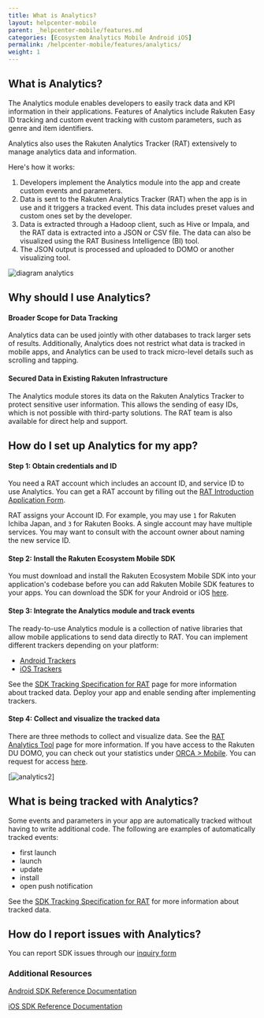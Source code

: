```yaml
---
title: What is Analytics?
layout: helpcenter-mobile
parent: _helpcenter-mobile/features.md
categories: [Ecosystem Analytics Mobile Android iOS]
permalink: /helpcenter-mobile/features/analytics/
weight: 1
---
```


## What is Analytics?

The Analytics module enables developers to easily track data and KPI information in their applications. Features of Analytics include Rakuten Easy ID tracking and custom event tracking with custom parameters, such as genre and item identifiers.

Analytics also uses the Rakuten Analytics Tracker (RAT) extensively to manage analytics data and information.

Here's how it works:

1.  Developers implement the Analytics module into the app and create custom events and parameters.
2.  Data is sent to the Rakuten Analytics Tracker (RAT) when the app is in use and it triggers a tracked event. This data includes preset values and custom ones set by the developer.
3.  Data is extracted through a Hadoop client, such as Hive or Impala, and the RAT data is extracted into a JSON or CSV file. The data can also be visualized using the RAT Business Intelligence (BI) tool.
4.  The JSON output is processed and uploaded to DOMO or another visualizing tool.

![diagram analytics](../images/img_analytics.png)

## Why should I use Analytics?

#### Broader Scope for Data Tracking

Analytics data can be used jointly with other databases to track larger sets of results. Additionally, Analytics does not restrict what data is tracked in mobile apps, and Analytics can be used to track micro-level details such as scrolling and tapping.

#### Secured Data in Existing Rakuten Infrastructure

The Analytics module stores its data on the Rakuten Analytics Tracker to protect sensitive user information. This allows the sending of easy IDs, which is not possible with third-party solutions. The RAT team is also available for direct help and support.

## How do I set up Analytics for my app?

#### Step 1: Obtain credentials and ID

You need a RAT account which includes an account ID, and service ID to use Analytics. You can get a RAT account by filling out the [RAT Introduction Application Form](https://confluence.rakuten-it.com/confluence/display/RAT/RAT+Introduction+Application+Form). 

RAT assigns your Account ID. For example, you may use `1` for Rakuten Ichiba Japan, and `3` for Rakuten Books. A single account may have multiple services. You may want to consult with the account owner about naming the new service ID.

#### Step 2: Install the Rakuten Ecosystem Mobile SDK

You must download and install the Rakuten Ecosystem Mobile SDK into your application's codebase before you can add Rakuten Mobile SDK features to your apps. You can download the SDK for your Android or iOS [here](../../01_overview/04_getting_started_with_rem_sdk).

#### Step 3: Integrate the Analytics module and track events

The ready-to-use Analytics module is a collection of native libraries that allow mobile applications to send data directly to RAT. You can implement different trackers depending on your platform:

*   [Android Trackers](http://www.raksdtd.com/android-sdk/)
*   [iOS Trackers](http://www.raksdtd.com/ios-sdk/)

See the [SDK Tracking Specification for RAT](https://confluence.rakuten-it.com/confluence/display/SSEDPT/SDK+Tracking+Specification+for+RAT) page for more information about tracked data. Deploy your app and enable sending after implementing trackers.

#### Step 4: Collect and visualize the tracked data

There are three methods to collect and visualize data. See the [RAT Analytics Tool](https://confluence.rakuten-it.com/confluence/display/RAT/03.RAT+Analytics+Tool) page for more information. If you have access to the Rakuten DU DOMO, you can check out your statistics under [ORCA > Mobile](https://rakuten-du.domo.com/page/707385546). You can request for access [here](https://confluence.rakuten-it.com/confluence/pages/viewpage.action?pageId=551980173).

[![analytics2](../images/img_analytics_2.png)]

## What is being tracked with Analytics?

Some events and parameters in your app are automatically tracked without having to write additional code. The following are examples of automatically tracked events:

*   first launch
*   launch
*   update
*   install
*   open push notification

See the [SDK Tracking Specification for RAT](https://confluence.rakuten-it.com/confluence/display/ESD/SDK+Tracking+Specification+for+RAT) for more information about tracked data.

## How do I report issues with Analytics?

You can report SDK issues through our [inquiry form](https://rakuten-esd.zendesk.com/hc/en-us/requests/new?ticket_form_id=399907)


### Additional Resources

[Android SDK Reference Documentation](http://www.raksdtd.com/android-sdk/)

[iOS SDK Reference Documentation](http://www.raksdtd.com/ios-sdk/)
